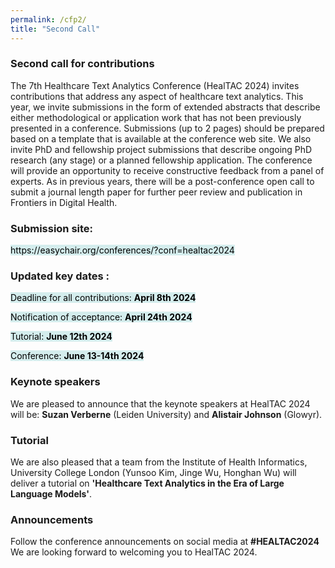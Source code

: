 ```yaml
---
permalink: /cfp2/
title: "Second Call"
---
```

<head>
<style>
mark { 
  background-color:  rgba(150, 212, 212, 0.4);
  color: black;
}
</style>
</head>
<html>
<h3>Second call for contributions</h3>
The 7th Healthcare Text Analytics Conference (HealTAC 2024) invites contributions that address any aspect of healthcare text analytics. This year, we invite submissions in the form of extended abstracts that describe either methodological or application work that has not been previously presented in a conference. Submissions (up to 2 pages) should be prepared based on a template that is available at the conference web site. 
We also invite PhD and fellowship project submissions that describe ongoing PhD research (any stage) or a planned fellowship application. The conference will provide an opportunity to receive constructive feedback from a panel of experts.
As in previous years, there will be a post-conference open call to submit a journal length paper for further peer review and publication in Frontiers in Digital Health. 

<h3>Submission site:</h3>
<p><mark>https://easychair.org/conferences/?conf=healtac2024</mark><p>

<h3>Updated key dates :</h3>
    <p><mark>Deadline for all contributions: <b>April 8th 2024</mark></b></p>
    <p><mark>Notification of acceptance: <b>April 24th 2024</b></mark></p>
    <p><mark>Tutorial: <b>June 12th 2024</mark></b></mark></p>
    <p><mark>Conference: <b>June 13-14th 2024</b></p>

<h3> Keynote speakers </h3>
We are pleased to announce that the keynote speakers at HealTAC 2024 will be:
<b>Suzan Verberne</b> (Leiden University) and
<b>Alistair Johnson</b> (Glowyr). 

<h3> Tutorial </h3>
<p>We are also pleased that a team from the Institute of Health Informatics, University College London (Yunsoo Kim, Jinge Wu, Honghan Wu) will deliver a tutorial on <b>'Healthcare Text Analytics in the Era of Large Language Models'</b>. </p>

<h3>Announcements </h3>
<p>Follow the conference announcements on social media at <b>#HEALTAC2024</b>
We are looking forward to welcoming you to HealTAC 2024.</p>

</body>
</html> 




